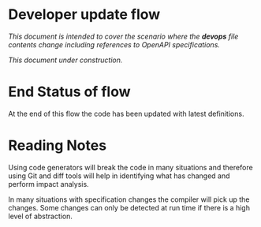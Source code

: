 # Developer update flow

_This document is intended to cover the scenario where the **devops** 
file contents change including references to OpenAPI specifications._

_This document under construction._


# End Status of flow

At the end of this flow the code has been updated with latest 
definitions.

# Reading Notes

Using code generators will break the code in many situations and
therefore using Git and diff tools will help in identifying
what has changed and perform impact analysis.

In many situations with specification changes the compiler
will pick up the changes. Some changes can only be detected
at run time if there is a high level of abstraction.
